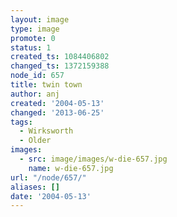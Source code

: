 ```yaml
---
layout: image
type: image
promote: 0
status: 1
created_ts: 1084406802
changed_ts: 1372159388
node_id: 657
title: twin town
author: anj
created: '2004-05-13'
changed: '2013-06-25'
tags:
  - Wirksworth
  - Older
images:
  - src: image/images/w-die-657.jpg
    name: w-die-657.jpg
url: "/node/657/"
aliases: []
date: '2004-05-13'
---
```


